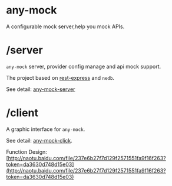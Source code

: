 # any-mock
A configurable mock server,help you mock APIs.

# /server

``any-mock`` server, provider config manage and api mock support.

The project based on [rest-express](https://github.com/hstarorg/rest-express) and ``nedb``.

See detail: [any-mock-server](server)


# /client

A graphic interface for ``any-mock``.

See detail: [any-mock-click](client).

Function Design: [http://naotu.baidu.com/file/237e6b27f7d129f2571551fa9f16f263?token=da3630d748d15e03](http://naotu.baidu.com/file/237e6b27f7d129f2571551fa9f16f263?token=da3630d748d15e03)